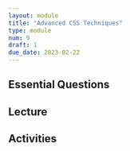 ```yaml
---
layout: module
title: "Advanced CSS Techniques"
type: module
num: 9
draft: 1
due_date: 2023-02-22
---
```



## Essential Questions

## Lecture

## Activities